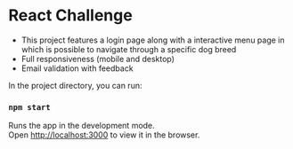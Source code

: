 # React Challenge

- This project features a login page along with a interactive menu page in which is possible to navigate through a specific dog breed
- Full responsiveness (mobile and desktop)
- Email validation with feedback

In the project directory, you can run:

### `npm start`

Runs the app in the development mode.\
Open [http://localhost:3000](http://localhost:3000) to view it in the browser.

